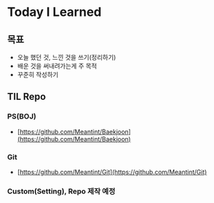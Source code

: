 # Today I Learned

## 목표

- 오늘 했던 것, 느낀 것을 쓰기(정리하기)
- 배운 것을 써내려가는게 주 목적
- 꾸준히 작성하기

## TIL Repo

### PS(BOJ)

- [https://github.com/Meantint/Baekjoon](https://github.com/Meantint/Baekjoon)

### Git

- [https://github.com/Meantint/Git](https://github.com/Meantint/Git)

### Custom(Setting), Repo 제작 예정

